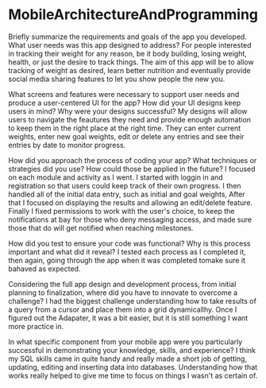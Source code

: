 # MobileArchitectureAndProgramming

Briefly summarize the requirements and goals of the app you developed. What user needs was this app designed to address?
For people interested in tracking their weight for any reason, be it body building, losing weight, health, or just the desire to track things. The aim of this app will be to allow tracking of weight as desired, learn better nutrition and eventually provide social media sharing features to let you show people the new you.

What screens and features were necessary to support user needs and produce a user-centered UI for the app? How did your UI designs keep users in mind? Why were your designs successful?
My designs will allow users to navigate the feautures they need and provide enough automation to keep them in the right place at the right time. They can enter current weights, enter new goal weights, edit or delete any entries and see their entries by date to monitor progress.

How did you approach the process of coding your app? What techniques or strategies did you use? How could those be applied in the future?
I focused on each module and activity as I went. I started with loggin in and registration so that users could keep track of their own progress. I then handled all of the initial data entry, such as initial and goal weights, After that I focused on displaying the results and allowing an edit/delete feature. Finally I fixed permissions to work with the user's choice, to keep the notifications at bay for those who deny messaging access, and made sure those that do will get notified when reaching milestones. 

How did you test to ensure your code was functional? Why is this process important and what did it reveal?
I tested each process as I completed it, then again, going through the app when it was completed tomake sure it bahaved as expected.

Considering the full app design and development process, from initial planning to finalization, where did you have to innovate to overcome a challenge?
I had the biggest challenge understanding how to take results of a query from a cursor and place them into a grid dynamicallhy. Once I figured out the Adapater, it was a bit easier, but it is still something I want more practice in.

In what specific component from your mobile app were you particularly successful in demonstrating your knowledge, skills, and experience?
I think my SQL skills came in quite handy and really made a short job of getting, updating, editing and inserting data into databases. Understanding how that works really helped to give me time to focus on things I wasn't as certain of.
